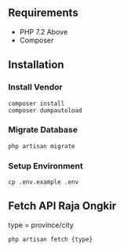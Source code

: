 ## Requirements
- PHP 7.2 Above
- Composer

## Installation

### Install Vendor
```
composer install
composer dumpautoload
```

### Migrate Database
```
php artisan migrate
```

### Setup Environment
```
cp .env.example .env
```

## Fetch API Raja Ongkir
type = province/city
```
php artisan fetch {type}
```